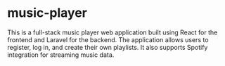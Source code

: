 # music-player
This is a full-stack music player web application built using React for the frontend and Laravel for the backend. The application allows users to register, log in, and create their own playlists. It also supports Spotify integration for streaming music data.
